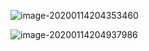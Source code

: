 ![image-20200114204353460](https://tva1.sinaimg.cn/large/006tNbRwly1gawdkww7a7j313h0u01kx.jpg)

![image-20200114204937986](https://tva1.sinaimg.cn/large/006tNbRwly1gawdqvtk2mj312z0u07hd.jpg)